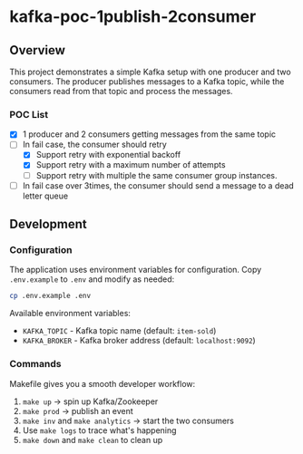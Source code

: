 # kafka-poc-1publish-2consumer

## Overview

This project demonstrates a simple Kafka setup with one producer and two consumers. The producer publishes messages to a Kafka topic, while the consumers read from that topic and process the messages.

### POC List

- [x] 1 producer and 2 consumers getting messages from the same topic
- [ ] In fail case, the consumer should retry
  - [x] Support retry with exponential backoff
  - [x] Support retry with a maximum number of attempts
  - [ ] Support retry with multiple the same consumer group instances.
- [ ] In fail case over 3times, the consumer should send a message to a dead letter queue

## Development

### Configuration

The application uses environment variables for configuration. Copy `.env.example` to `.env` and modify as needed:

```bash
cp .env.example .env
```

Available environment variables:

- `KAFKA_TOPIC` - Kafka topic name (default: `item-sold`)
- `KAFKA_BROKER` - Kafka broker address (default: `localhost:9092`)

### Commands

Makefile gives you a smooth developer workflow:

1. `make up` → spin up Kafka/Zookeeper
2. `make prod` → publish an event
3. `make inv` and `make analytics` → start the two consumers
4. Use `make logs` to trace what's happening
5. `make down` and `make clean` to clean up
